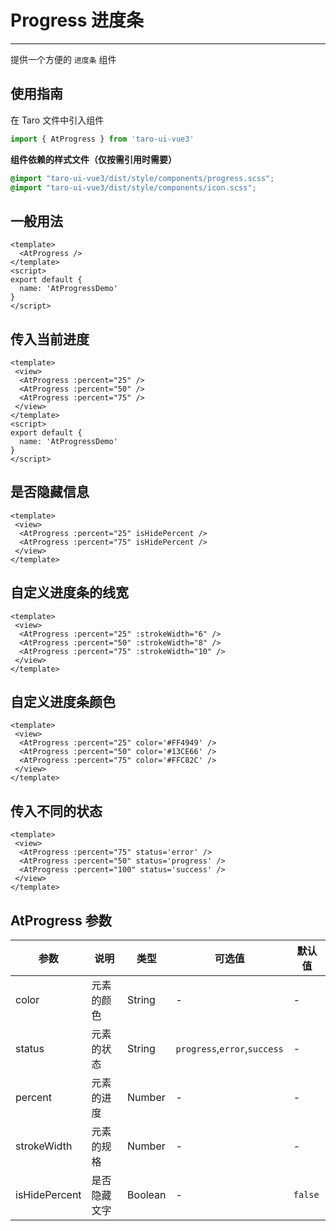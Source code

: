 # Progress 进度条

---

提供一个方便的 `进度条` 组件

## 使用指南

在 Taro 文件中引入组件


```typescript
import { AtProgress } from 'taro-ui-vue3'
```


**组件依赖的样式文件（仅按需引用时需要）**


```scss
@import "taro-ui-vue3/dist/style/components/progress.scss";
@import "taro-ui-vue3/dist/style/components/icon.scss";
```


## 一般用法


```vue
<template>
  <AtProgress />
</template>
<script>
export default {
  name: 'AtProgressDemo'
}
</script>
```


## 传入当前进度


```vue
<template>
 <view>
  <AtProgress :percent="25" />
  <AtProgress :percent="50" />
  <AtProgress :percent="75" />
 </view>
</template>
<script>
export default {
  name: 'AtProgressDemo'
}
</script>
```


## 是否隐藏信息


```vue
<template>
 <view>
  <AtProgress :percent="25" isHidePercent />
  <AtProgress :percent="75" isHidePercent />
 </view>
</template>
```


## 自定义进度条的线宽


```vue
<template>
 <view>
  <AtProgress :percent="25" :strokeWidth="6" />
  <AtProgress :percent="50" :strokeWidth="8" />
  <AtProgress :percent="75" :strokeWidth="10" />
 </view>
</template>
```


## 自定义进度条颜色


```vue
<template>
 <view>
  <AtProgress :percent="25" color='#FF4949' />
  <AtProgress :percent="50" color='#13CE66' />
  <AtProgress :percent="75" color='#FFC82C' />
 </view>
</template>
```


## 传入不同的状态


```vue
<template>
 <view>
  <AtProgress :percent="75" status='error' />
  <AtProgress :percent="50" status='progress' />
  <AtProgress :percent="100" status='success' />
 </view>
</template>
```


## AtProgress 参数

| 参数          | 说明          | 类型      | 可选值                      | 默认值  |
| ------------- | ------------ | ------- | ---------------------------- | ------- |
| color         | 元素的颜色   | String  | -                            | -       |
| status        | 元素的状态   | String  | `progress`,`error`,`success` | -       |
| percent       | 元素的进度   | Number  | -                            | -       |
| strokeWidth   | 元素的规格   | Number  | -                            | -       |
| isHidePercent | 是否隐藏文字 | Boolean | -                            | `false` |
